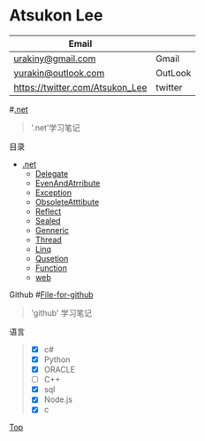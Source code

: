 # <a name ="title"/>    Atsukon Lee
|Email||
|----------------|---------------|
|urakiny@gmail.com|Gmail|
|yurakin@outlook.com|OutLook|
|https://twitter.com/Atsukon_Lee|twitter|


#[.net](https://github.com/Aisuko/.net/ ".net")

> '.net'学习笔记

<a name="index"/>   目录
-   [.net](https://github.com/Aisuko/.net ".net总结")
    -   [Delegate](.//C#//Delegate "委托")
    -   [EvenAndAtrribute](./EvenAndAtrribute "事件和委托")
    -   [Exception](./Exception "异常")
    -   [ObsoleteAtttibute](./ObsoleteAtttibute "特性")
    -   [Reflect](./Reflect "反射")
    -   [Sealed](./Sealed "密封类修饰符")
    -   [Genneric](./Genneric "泛型")
    -   [Thread](./Thread "线程")
    -   [Linq](./Linq "集成查询语言")
    -   [Qusetion](./Qusetion ".net面试题集锦")
    -   [Function](./Function ".net函数")
    -   [web](./web)

<a name="request"/>     Github
#[File-for-github](https://github.com/Aisuko/.net/tree/File-for-github "file for github")
> 'github' 学习笔记

<a name="language"/>    语言 
>   -   [x] c#
>   -   [x] Python
>   -   [x] ORACLE
>   -   [ ] C++
>   -   [x] sql
>   -   [x] Node.js
>   -   [x] c

[Top](#title)   